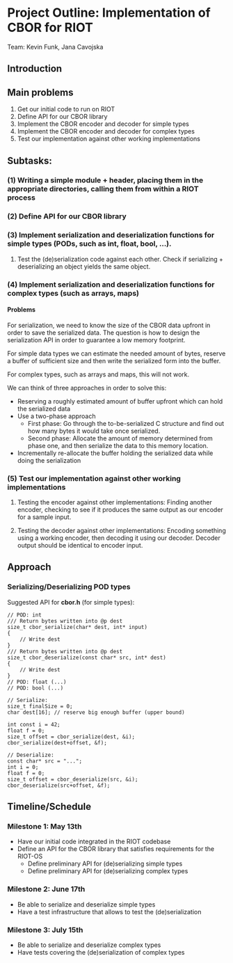 Project Outline: Implementation of CBOR for RIOT
======

Team: Kevin Funk, Jana Cavojska

Introduction
-------

Main problems
-------

1. Get our initial code to run on RIOT
2. Define API for our CBOR library
3. Implement the CBOR encoder and decoder for simple types
4. Implement the CBOR encoder and decoder for complex types
5. Test our implementation against other working implementations

Subtasks:
-------

### (1) Writing a simple module + header, placing them in the appropriate directories, calling them from within a RIOT process

### (2) Define API for our CBOR library

### (3) Implement serialization and deserialization functions for simple types (PODs, such as int, float, bool, ...).

1. Test the (de)serialization code against each other. Check if serializing + deserializing an object yields the same object.

### (4) Implement serialization and deserialization functions for complex types (such as arrays, maps)

#### Problems

For serialization, we need to know the size of the CBOR data upfront in order to save the serialized data.
The question is how to design the serialization API in order to guarantee a low memory footprint.

For simple data types we can estimate the needed amount of bytes, reserve a buffer of sufficient size and then write the serialized form into the buffer.

For complex types, such as arrays and maps, this will not work.

We can think of three approaches in order to solve this:

* Reserving a roughly estimated amount of buffer upfront which can hold the serialized data
* Use a two-phase approach
    * First phase: Go through the to-be-serialized C structure and find out how many bytes it would take once serialized.
    * Second phase: Allocate the amount of memory determined from phase one, and then serialize the data to this memory location.
* Incrementally re-allocate the buffer holding the serialized data while doing the serialization

### (5) Test our implementation against other working implementations

1. Testing the encoder against other implementations:
Finding another encoder, checking to see if it produces the same output as our encoder for a sample input.

2. Testing the decoder against other implementations:
Encoding something using a working encoder, then decoding it using our decoder. Decoder output should be identical to encoder input.

Approach
------

### Serializing/Deserializing POD types

Suggested API for **cbor.h** (for simple types):

    // POD: int
    /// Return bytes written into @p dest
    size_t cbor_serialize(char* dest, int* input)
    {
        // Write dest
    }
    /// Return bytes written into @p dest
    size_t cbor_deserialize(const char* src, int* dest)
    {
        // Write dest
    }
    // POD: float (...)
    // POD: bool (...)

    // Serialize:
    size_t finalSize = 0;
    char dest[16]; // reserve big enough buffer (upper bound)

    int const i = 42;
    float f = 0;
    size_t offset = cbor_serialize(dest, &i);
    cbor_serialize(dest+offset, &f);

    // Deserialize:
    const char* src = "...";
    int i = 0;
    float f = 0;
    size_t offset = cbor_deserialize(src, &i);
    cbor_deserialize(src+offset, &f);

Timeline/Schedule
------

### Milestone 1: May 13th

* Have our initial code integrated in the RIOT codebase
* Define an API for the CBOR library that satisfies requirements for the RIOT-OS
    * Define preliminary API for (de)serializing simple types
    * Define preliminary API for (de)serializing complex types

### Milestone 2: June 17th

* Be able to serialize and deserialize simple types
* Have a test infrastructure that allows to test the (de)serialization

### Milestone 3: July 15th

* Be able to serialize and deserialize complex types
* Have tests covering the (de)serialization of complex types
